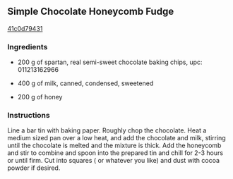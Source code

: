 ## Simple Chocolate Honeycomb Fudge

[41c0d79431](http://www.food.com/recipe/simple-chocolate-honeycomb-fudge-446888)

### Ingredients

 - 200 g of spartan, real semi-sweet chocolate baking chips, upc: 011213162966

 - 400 g of milk, canned, condensed, sweetened

 - 200 g of honey

### Instructions

Line a bar tin with baking paper. Roughly chop the chocolate. Heat a medium sized pan over a low heat, and add the chocolate and milk, stirring until the chocolate is melted and the mixture is thick. Add the honeycomb and stir to combine and spoon into the prepared tin and chill for 2-3 hours or until firm. Cut into squares ( or whatever you like) and dust with cocoa powder if desired.